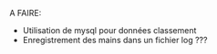 A FAIRE:

- Utilisation de mysql pour données classement
- Enregistrement des mains dans un fichier log ???
